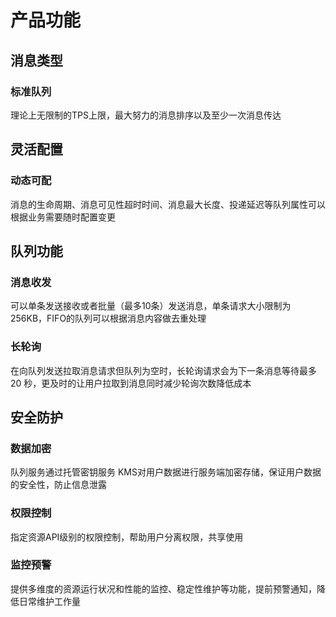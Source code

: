 # 产品功能

## 消息类型

### 标准队列

理论上无限制的TPS上限，最大努力的消息排序以及至少一次消息传达

## 灵活配置

### 动态可配

消息的生命周期、消息可见性超时时间、消息最大长度、投递延迟等队列属性可以根据业务需要随时配置变更


## 队列功能

### 消息收发

可以单条发送接收或者批量（最多10条）发送消息，单条请求大小限制为256KB，FIFO的队列可以根据消息内容做去重处理

### 长轮询

在向队列发送拉取消息请求但队列为空时，长轮询请求会为下一条消息等待最多 20 秒，更及时的让用户拉取到消息同时减少轮询次数降低成本



## 安全防护

### 数据加密

队列服务通过托管密钥服务 KMS对用户数据进行服务端加密存储，保证用户数据的安全性，防止信息泄露

### 权限控制

指定资源API级别的权限控制，帮助用户分离权限，共享使用

### 监控预警

提供多维度的资源运行状况和性能的监控、稳定性维护等功能，提前预警通知，降低日常维护工作量
